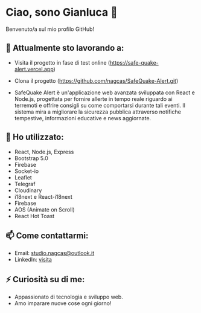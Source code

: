 # Ciao, sono Gianluca 👋

Benvenuto/a sul mio profilo GitHub!

## 🔭 Attualmente sto lavorando a:
- Visita il progetto in fase di test online (https://safe-quake-alert.vercel.app)
- Clona il progetto (https://github.com/nagcas/SafeQuake-Alert.git)
  
- SafeQuake Alert è un'applicazione web avanzata sviluppata con React e Node.js, progettata per fornire allerte in tempo reale riguardo ai terremoti e offrire consigli su come comportarsi durante tali eventi. Il sistema mira a migliorare la sicurezza pubblica attraverso notifiche tempestive, informazioni educative e news aggiornate.

## 🌱 Ho utilizzato:
- React, Node.js, Express
- Bootstrap 5.0
- Firebase
- Socket-io
- Leaflet
- Telegraf
- Cloudinary
- i18next e React-i18next
- Firebase
- AOS (Animate on Scroll)
- React Hot Toast 

## 📫 Come contattarmi:
- Email: studio.nagcas@outlook.it
- LinkedIn: [visita](https://www.linkedin.com/in/gianluca-chiaravalloti-5694081a2/)

## ⚡ Curiosità su di me:
- Appassionato di tecnologia e sviluppo web.
- Amo imparare nuove cose ogni giorno!
